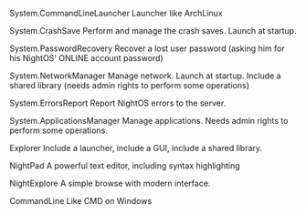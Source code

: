 
System.CommandLineLauncher
		Launcher like ArchLinux

System.CrashSave
	Perform and manage the crash saves. Launch at startup.

System.PasswordRecovery
	Recover a lost user password (asking him for his NightOS' ONLINE account password)

System.NetworkManager
	Manage network. Launch at startup. Include a shared library (needs admin rights to perform some operations)

System.ErrorsReport
	Report NightOS errors to the server.

System.ApplicationsManager
	Manage applications. Needs admin rights to perform some operations.

Explorer
	Include a launcher, include a GUI, include a shared library.

NightPad
	A powerful text editor, including syntax highlighting

NightExplore
	A simple browse with modern interface.

CommandLine
	Like CMD on Windows
